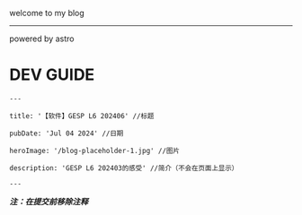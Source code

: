  welcome to my blog
 
 ---

 powered by astro

# DEV GUIDE
```
---

title: '【软件】GESP L6 202406' //标题

pubDate: 'Jul 04 2024' //日期

heroImage: '/blog-placeholder-1.jpg' //图片

description: 'GESP L6 202403的感受' //简介（不会在页面上显示）

---
```
***注：在提交前移除注释***
